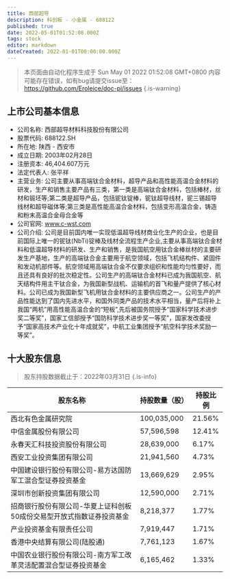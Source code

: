 ```yaml
---
title: 西部超导
description: 科创板 - 小金属 - 688122
published: true
date: 2022-05-01T01:52:08.000Z
tags: stock
editor: markdown
dateCreated: 2022-01-01T00:00:00.000Z
---
```


> 本页面由自动化程序生成于 Sun May 01 2022 01:52:08 GMT+0800
> 内容可能存在错误，如有bug请提交issue至：https://github.com/Eroleice/doc-pi/issues
{.is-warning}

## 上市公司基本信息
- 公司名称: 西部超导材料科技股份有限公司
- 股票代码: 688122.SH
- 所在地: 陕西 - 西安市
- 成立日期: 2003年02月28日
- 注册资本: 46,404.607万元
- 法定代表人: 张平祥
- 主营业务: 公司主要从事高端钛合金材料，超导产品和高性能高温合金材料的研发，生产和销售主要产品有三类，第一类是高端钛合金材料，包括棒材，丝材和锻坯等;第二类是超导产品，包括铌钛锭棒，铌钛超导线材，铌三锡超导线材和超导磁体等;第三类是高性能高温合金材料，包括变形高温合金，铸造和粉末高温合金母合金等
- 公司官网: www.c-wst.com
- 公司介绍: 公司是目前国内唯一实现低温超导线材商业化生产的企业，也是目前国际上唯一的铌钛(NbTi)锭棒及线材全流程生产企业,主要从事高端钛合金材料和低温超导材料的研发、生产和销售，是我国航空用钛合金棒丝材的主要研发生产基地，生产的高端钛合金主要用于航空领域，包括飞机结构件、紧固件和发动机部件等。航空领域用高端钛合金不仅要求组织和性能均匀性要好，而且还具有良好的批次稳定性。公司生产的高端钛合金材料已成为我国航空、航天结构件用主干钛合金，为我国新型战机、运输机的首飞和量产提供了核心材料。公司已成为我国新型飞机用钛合金材料的主要供应商之一。公司生产的产品性能达到了国内先进水平，和国外同类产品的技术水平相当，量产后将补上我国“两机”用高性能高温合金的“短板”,先后被国务院授予“国家科学技术进步奖二等奖”，国家工信部授予“国防科学技术进步奖一等奖”，国家发改委授予“国家高技术产业化十年成就奖”，中航工业集团授予“航空科学技术奖励一等奖”。


## 十大股东信息
> 股东持股数据截止于：2022年03月31日
{.is-info}

| 股东名称 | 持股数量（股） | 持股比例 |
| --- | --- | --- |
| 西北有色金属研究院 | 100,035,000 | 21.56% |
| 中信金属股份有限公司 | 57,596,598 | 12.41% |
| 永春天汇科技投资股份有限公司 | 28,639,000 | 6.17% |
| 西安工业投资集团有限公司 | 21,941,560 | 4.73% |
| 中国建设银行股份有限公司-易方达国防军工混合型证券投资基金 | 13,669,629 | 2.95% |
| 深圳市创新投资集团有限公司 | 12,590,000 | 2.71% |
| 招商银行股份有限公司-华夏上证科创板50成份交易型开放式指数证券投资基金 | 8,218,377 | 1.77% |
| 产业投资基金有限责任公司 | 7,919,447 | 1.71% |
| 香港中央结算有限公司(陆股通) | 7,761,123 | 1.67% |
| 中国农业银行股份有限公司-南方军工改革灵活配置混合型证券投资基金 | 6,165,462 | 1.33% |





